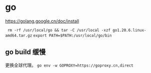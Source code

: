 # go
https://golang.google.cn/doc/install

` rm -rf /usr/local/go && tar -C /usr/local -xzf go1.20.6.linux-amd64.tar.gz`
`export PATH=$PATH:/usr/local/go/bin`

## go build 缓慢
更换全球代理。
`go env -w GOPROXY=https://goproxy.cn,direct`